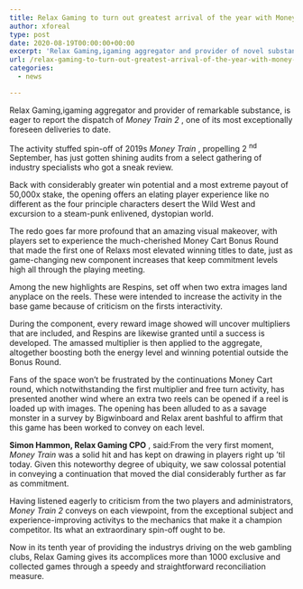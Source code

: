 ```yaml
---
title: Relax Gaming to turn out greatest arrival of the year with Money Train 2
author: xforeal 
type: post
date: 2020-08-19T00:00:00+00:00
excerpt: 'Relax Gaming,igaming aggregator and provider of novel substance, is eager to declare the dispatch of Money Train 2, one of its most profoundly foreseen deliveries to date '
url: /relax-gaming-to-turn-out-greatest-arrival-of-the-year-with-money-train-2/
categories:
  - news

---
```

Relax Gaming,igaming aggregator and provider of remarkable substance, is eager to report the dispatch of _Money Train 2_ , one of its most exceptionally foreseen deliveries to date. 

The activity stuffed spin-off of 2019s _Money Train_ , propelling 2 <sup>nd </sup> September, has just gotten shining audits from a select gathering of industry specialists who got a sneak review. 

Back with considerably greater win potential and a most extreme payout of 50,000x stake, the opening offers an elating player experience like no different as the four principle characters desert the Wild West and excursion to a steam-punk enlivened, dystopian world. 

The redo goes far more profound that an amazing visual makeover, with players set to experience the much-cherished Money Cart Bonus Round that made the first one of Relaxs most elevated winning titles to date, just as game-changing new component increases that keep commitment levels high all through the playing meeting. 

Among the new highlights are Respins, set off when two extra images land anyplace on the reels. These were intended to increase the activity in the base game because of criticism on the firsts interactivity. 

During the component, every reward image showed will uncover multipliers that are included, and Respins are likewise granted until a success is developed. The amassed multiplier is then applied to the aggregate, altogether boosting both the energy level and winning potential outside the Bonus Round. 

Fans of the space won&#8217;t be frustrated by the continuations Money Cart round, which notwithstanding the first multiplier and free turn activity, has presented another wind where an extra two reels can be opened if a reel is loaded up with images. The opening has been alluded to as a savage monster in a survey by Bigwinboard and Relax arent bashful to affirm that this game has been worked to convey on each level. 

**Simon Hammon, Relax Gaming CPO** , said:From the very first moment, _Money Train_ was a solid hit and has kept on drawing in players right up &#8217;til today. Given this noteworthy degree of ubiquity, we saw colossal potential in conveying a continuation that moved the dial considerably further as far as commitment. 

Having listened eagerly to criticism from the two players and administrators, _Money Train 2_ conveys on each viewpoint, from the exceptional subject and experience-improving activitys to the mechanics that make it a champion competitor. Its what an extraordinary spin-off ought to be. 

Now in its tenth year of providing the industrys driving on the web gambling clubs, Relax Gaming gives its accomplices more than 1000 exclusive and collected games through a speedy and straightforward reconciliation measure.